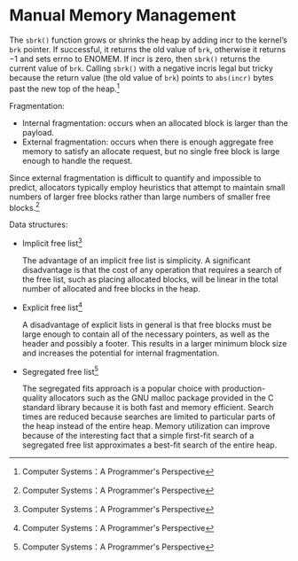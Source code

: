 # Manual Memory Management
The `sbrk()` function grows or shrinks the heap by adding incr to the kernel’s `brk` pointer. If successful, it returns the old value of `brk`, otherwise it returns −1 and
sets errno to ENOMEM. If incr is zero, then `sbrk()` returns the current value of `brk`. Calling `sbrk()` with a negative incris legal but tricky because the return value
(the old value of `brk`) points to `abs(incr)` bytes past the new top of the heap.[^csapp]

Fragmentation:
- Internal fragmentation: occurs when an allocated block is larger than the payload.
- External fragmentation: occurs when there is enough aggregate free memory to satisfy an allocate request, but no single free block is large enough to handle the request.

Since external fragmentation is difficult to quantify and impossible to predict, allocators typically employ heuristics that attempt to maintain small numbers of larger free blocks rather than large numbers of smaller free blocks.[^csapp]

Data structures:
- Implicit free list[^csapp]

  The advantage of an implicit free list is simplicity. A significant disadvantage is that the cost of any operation that requires a search of the free list, such as placing allocated blocks, will be linear in the total number of allocated and free blocks in the heap.

- Explicit free list[^csapp]

  A disadvantage of explicit lists in general is that free blocks must be large  enough to contain all of the necessary pointers, as well as the header and possibly a footer. This results in a larger minimum block size and increases the potential for internal fragmentation.

- Segregated free list[^csapp]

  The segregated fits approach is a popular choice with production-quality allocators such as the GNU malloc package provided in the C standard library because it is both fast and memory efficient. Search times are reduced because searches are limited to particular parts of the heap instead of the entire heap. Memory utilization can improve because of the interesting fact that a simple first-fit search of a segregated free list approximates a best-fit search of the entire heap.


[^csapp]: Computer Systems：A Programmer's Perspective